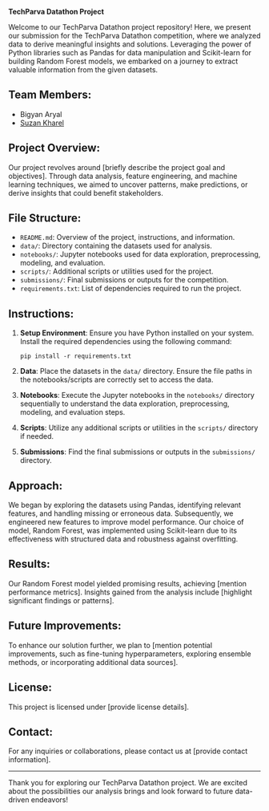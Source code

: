 **TechParva Datathon Project**

Welcome to our TechParva Datathon project repository! Here, we present our submission for the TechParva Datathon competition, where we analyzed data to derive meaningful insights and solutions. Leveraging the power of Python libraries such as Pandas for data manipulation and Scikit-learn for building Random Forest models, we embarked on a journey to extract valuable information from the given datasets.

## Team Members:
- Bigyan Aryal
- [Suzan Kharel](https://github.com/Sujan29k)

## Project Overview:
Our project revolves around [briefly describe the project goal and objectives]. Through data analysis, feature engineering, and machine learning techniques, we aimed to uncover patterns, make predictions, or derive insights that could benefit stakeholders.

## File Structure:
- `README.md`: Overview of the project, instructions, and information.
- `data/`: Directory containing the datasets used for analysis.
- `notebooks/`: Jupyter notebooks used for data exploration, preprocessing, modeling, and evaluation.
- `scripts/`: Additional scripts or utilities used for the project.
- `submissions/`: Final submissions or outputs for the competition.
- `requirements.txt`: List of dependencies required to run the project.

## Instructions:
1. **Setup Environment**: Ensure you have Python installed on your system. Install the required dependencies using the following command:
   ```
   pip install -r requirements.txt
   ```

2. **Data**: Place the datasets in the `data/` directory. Ensure the file paths in the notebooks/scripts are correctly set to access the data.

3. **Notebooks**: Execute the Jupyter notebooks in the `notebooks/` directory sequentially to understand the data exploration, preprocessing, modeling, and evaluation steps.

4. **Scripts**: Utilize any additional scripts or utilities in the `scripts/` directory if needed.

5. **Submissions**: Find the final submissions or outputs in the `submissions/` directory.

## Approach:
We began by exploring the datasets using Pandas, identifying relevant features, and handling missing or erroneous data. Subsequently, we engineered new features to improve model performance. Our choice of model, Random Forest, was implemented using Scikit-learn due to its effectiveness with structured data and robustness against overfitting.

## Results:
Our Random Forest model yielded promising results, achieving [mention performance metrics]. Insights gained from the analysis include [highlight significant findings or patterns].

## Future Improvements:
To enhance our solution further, we plan to [mention potential improvements, such as fine-tuning hyperparameters, exploring ensemble methods, or incorporating additional data sources].

## License:
This project is licensed under [provide license details].

## Contact:
For any inquiries or collaborations, please contact us at [provide contact information].

---

Thank you for exploring our TechParva Datathon project. We are excited about the possibilities our analysis brings and look forward to future data-driven endeavors!
